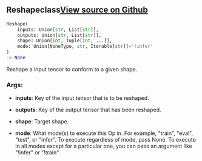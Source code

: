 ## Reshape<span class="tag">class</span><a class="sourcelink" href=https://github.com/fastestimator/fastestimator/blob/r1.0/fastestimator/op/tensorop/reshape.py/#L25-L52>View source on Github</a>
```python
Reshape(
	inputs: Union[str, List[str]],
	outputs: Union[str, List[str]],
	shape: Union[int, Tuple[int, ...]],
	mode: Union[NoneType, str, Iterable[str]]='!infer'
)
-> None
```
Reshape a input tensor to conform to a given shape.


<h3>Args:</h3>


* **inputs**: Key of the input tensor that is to be reshaped.

* **outputs**: Key of the output tensor that has been reshaped.

* **shape**: Target shape.

* **mode**: What mode(s) to execute this Op in. For example, "train", "eval", "test", or "infer". To execute regardless of mode, pass None. To execute in all modes except for a particular one, you can pass an argument like "!infer" or "!train".

